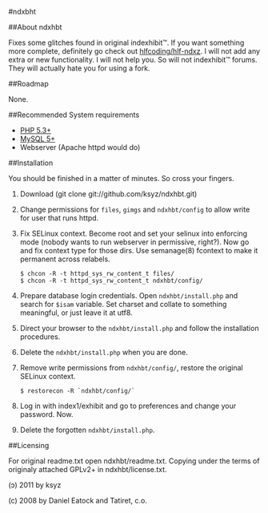 #ndxbht

##About ndxhbt

Fixes some glitches found in original indexhibit&trade;. If you want 
something more complete, definitely go check out 
[hlfcoding/hlf-ndxz](https://github.com/hlfcoding/hlf-ndxz). I will not 
add any extra or new functionality. I will not help you. So will not 
indexhibit&trade; forums. They will actually hate you for using a fork.

##Roadmap

None.

##Recommended System requirements

*   [PHP 5.3+](http://www.php.net)
*   [MySQL 5+](http://www.mysql.com/)
*   Webserver (Apache httpd would do)

##Installation

You should be finished in a matter of minutes. So cross your fingers.

1.  Download (git clone git://github.com/ksyz/ndxhbt.git)
2.  Change permissions for `files`, `gimgs` and `ndxhbt/config` to allow 
write for user that runs httpd.
3.  Fix SELinux context. Become root and set your selinux into enforcing 
mode (nobody wants to run webserver in permissive, right?). Now go and 
fix context type for those dirs. Use semanage(8) fcontext to make it 
permanent across relabels. 

        $ chcon -R -t httpd_sys_rw_content_t files/
        $ chcon -R -t httpd_sys_rw_content_t ndxhbt/config/

4.  Prepare database login credentials. Open `ndxhbt/install.php` and 
search for `$isam` variable. Set charset and collate to something 
meaningful, or just leave it at utf8.
5.  Direct your browser to the `ndxhbt/install.php` and follow the 
installation procedures.
6.  Delete the `ndxhbt/install.php` when you are done.
7.  Remove write permissions from `ndxhbt/config/`, restore the original 
SELinux context.

        $ restorecon -R `ndxhbt/config/`

8.  Log in with index1/exhibit and go to preferences and change your 
password. Now.
9.  Delete the forgotten `ndxhbt/install.php`.

##Licensing

For original readme.txt open ndxhbt/readme.txt. Copying under the terms 
of originaly attached GPLv2+ in ndxhbt/license.txt.

(ɔ) 2011 by ksyz

(c) 2008 by Daniel Eatock and Tatiret, c.o.
